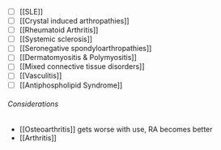 - [ ] [[SLE]] 
- [ ] [[Crystal induced arthropathies]]
- [ ] [[Rheumatoid Arthritis]]  
- [ ] [[Systemic sclerosis]] 
- [ ] [[Seronegative spondyloarthropathies]] 
- [ ] [[Dermatomyositis & Polymyositis]] 
- [ ] [[Mixed connective tissue disorders]] 
- [ ] [[Vasculitis]] 
- [ ] [[Antiphospholipid Syndrome]] 
###### Considerations
- [[Osteoarthritis]] gets worse with use, RA becomes better
- [[Arthritis]] 